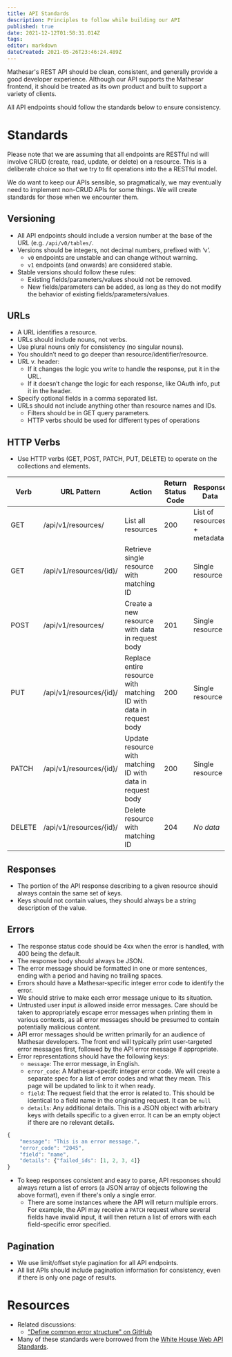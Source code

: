 ```yaml
---
title: API Standards
description: Principles to follow while building our API
published: true
date: 2021-12-12T01:58:31.014Z
tags: 
editor: markdown
dateCreated: 2021-05-26T23:46:24.489Z
---
```


Mathesar's REST API should be clean, consistent, and generally provide a good developer experience. Although our API supports the Mathesar frontend, it should be treated as its own product and built to support a variety of clients.

All API endpoints should follow the standards below to ensure consistency.

# Standards

Please note that we are assuming that all endpoints are RESTful nd will involve CRUD (create, read, update, or delete) on a resource. This is a deliberate choice so that we try to fit operations into the a RESTful model.

We do want to keep our APIs sensible, so pragmatically, we may eventually need to implement non-CRUD APIs for some things. We will create standards for those when we encounter them.

## Versioning
- All API endpoints should include a version number at the base of the URL (e.g. `/api/v0/tables/`.
- Versions should be integers, not decimal numbers, prefixed with ‘v’.
	- `v0` endpoints are unstable and can change without warning.
	- `v1` endpoints (and onwards) are considered stable. 
- Stable versions should follow these rules:
  - Existing fields/parameters/values should not be removed.
  - New fields/parameters can be added, as long as they do not modify the behavior of existing fields/parameters/values.

## URLs
- A URL identifies a resource.
- URLs should include nouns, not verbs.
- Use plural nouns only for consistency (no singular nouns).
- You shouldn’t need to go deeper than resource/identifier/resource.
- URL v. header:
  - If it changes the logic you write to handle the response, put it in the URL.
  - If it doesn’t change the logic for each response, like OAuth info, put it in the header.
- Specify optional fields in a comma separated list.
- URLs should not include anything other than resource names and IDs.
	- Filters should be in GET query parameters.
  - HTTP verbs should be used for different types of operations

## HTTP Verbs
- Use HTTP verbs (GET, POST, PATCH, PUT, DELETE) to operate on the collections and elements.

| **Verb** | **URL Pattern**         | **Action**                                                         | **Return Status Code** | **Response Data**            |
|----------|-------------------------|--------------------------------------------------------------------|------------------------|------------------------------|
| GET      | /api/v1/resources/      | List all resources                                                 | 200                    | List of resources + metadata |
| GET      | /api/v1/resources/{id}/ | Retrieve single resource with matching ID                          | 200                    | Single resource              |
| POST     | /api/v1/resources/      | Create a new resource with data in request body                    | 201                    | Single resource              |
| PUT      | /api/v1/resources/{id}/ | Replace entire resource with matching ID with data in request body | 200                    | Single resource              |
| PATCH    | /api/v1/resources/{id}/ | Update resource with matching ID with data in request body         | 200                    | Single resource              |
| DELETE   | /api/v1/resources/{id}/ | Delete resource with matching ID                                   | 204                    | *No data*                    |

## Responses

- The portion of the API response describing to a given resource should always contain the same set of keys.
- Keys should not contain values, they should always be a string description of the value.

## Errors
- The response status code should be 4xx when the error is handled, with 400 being the default.
- The response body should always be JSON.
- The error message should be formatted in one or more sentences, ending with a period and having no trailing spaces.
- Errors should have a Mathesar-specific integer error code to identify the error.
- We should strive to make each error message unique to its situation.
- Untrusted user input _is_ allowed inside error messages. Care should be taken to appropriately escape error messages when printing them in various contexts, as all error messages should be presumed to contain potentially malicious content.
- API error messages should be written primarily for an audience of Mathesar developers. The front end will typically print user-targeted error messages first, followed by the API error message if appropriate.
- Error representations should have the following keys:
   - `message`: The error message, in English.
   - `error_code`: A Mathesar-specifc integer error code. We will create a separate spec for a list of error codes and what they mean. This page will be updated to link to it when ready.
   - `field`: The request field that the error is related to. This should be identical to a field name in the originating request. It can be `null`
   - `details`: Any additional details. This is a JSON object with arbitrary keys with details specific to a given error. It can be an empty object if there are no relevant details.
```javascript
{
    "message": "This is an error message.",
    "error_code": "2045",
    "field": "name",
    "details": {"failed_ids": [1, 2, 3, 4]}
}
```
- To keep responses consistent and easy to parse, API responses should always return a list of errors (a JSON array of objects following the above format), even if there's only a single error.
  - There are some instances where the API will return multiple errors. For example, the API may receive a `PATCH` request where several fields have invalid input, it will then return a list of errors with each field-specific error specified.
  
## Pagination
- We use limit/offset style pagination for all API endpoints.
- All list APIs should include pagination information for consistency, even if there is only one page of results.

# Resources
- Related discussions:
  - ["Define common error structure" on GitHub](https://github.com/centerofci/mathesar/issues/560)
- Many of these standards were borrowed from the [White House Web API Standards](https://github.com/WhiteHouse/api-standards).